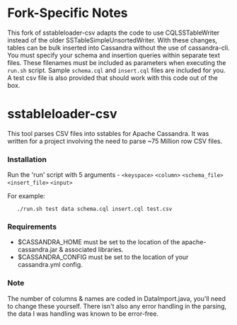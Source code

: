 # Fork-Specific Notes
This fork of sstableloader-csv adapts the code to use CQLSSTableWriter instead of the older SSTableSimpleUnsortedWriter. With these changes, tables can be bulk inserted into Cassandra without the use of cassandra-cli. You must specify your schema and insertion queries within separate text files. These filenames must be included as parameters when executing the `run.sh` script. Sample `schema.cql` and `insert.cql` files are included for you. A test csv file is also provided that should work with this code out of the box.

# sstableloader-csv

This tool parses CSV files into sstables for Apache Cassandra. It was written for a project involving the need to parse ~75 Million row CSV files.

### Installation

Run the 'run' script with 5 arguments - `<keyspace>` `<column>` `<schema_file>` `<insert_file>` `<input>`

For example:

       ./run.sh test data schema.cql insert.cql test.csv

### Requirements

* $CASSANDRA_HOME must be set to the location of the apache-cassandra.jar & associated libraries.
* $CASSANDRA_CONFIG must be set to the location of your cassandra.yml config.

### Note

The number of columns & names are coded in DataImport.java, you'll need to change these yourself. There isn't also any error handling in the parsing, the data I was handling was known to be error-free.
